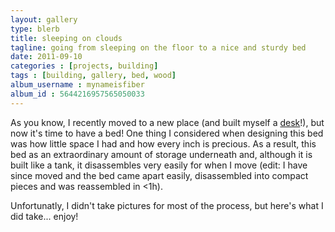 ```yaml
---
layout: gallery
type: blerb
title: sleeping on clouds
tagline: going from sleeping on the floor to a nice and sturdy bed
date: 2011-09-10
categories : [projects, building]
tags : [building, gallery, bed, wood]
album_username : mynameisfiber
album_id : 5644216957565050033
---
```


As you know, I recently moved to a new place (and built myself a
[desk](/projects/building/2011/09/10/desk-building)!), but now it's time to
have a bed!  One thing I considered when designing this bed was how little
space I had and how every inch is precious.  As a result, this bed as an
extraordinary amount of storage underneath and, although it is built like a
tank, it disassembles very easily for when I move (edit: I have since moved and
the bed came apart easily, disassembled into compact pieces and was reassembled
in &lt;1h).

Unfortunatly, I didn't take pictures for most of the process, but here's what I
did take... enjoy!

